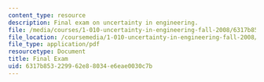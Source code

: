 ```yaml
---
content_type: resource
description: Final exam on uncertainty in engineering.
file: /media/courses/1-010-uncertainty-in-engineering-fall-2008/6317b853229962e88034e6eae0030c7b_final_exam.pdf
file_location: /coursemedia/1-010-uncertainty-in-engineering-fall-2008/6317b853229962e88034e6eae0030c7b_final_exam.pdf
file_type: application/pdf
resourcetype: Document
title: Final Exam
uid: 6317b853-2299-62e8-8034-e6eae0030c7b
---
```

